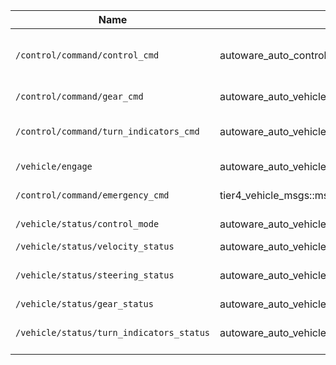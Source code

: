   | Name                                   | Type                                                     | Description                                           |
  | -------------------------------------- | -------------------------------------------------------- | ----------------------------------------------------- |
  | `/control/command/control_cmd`         | autoware_auto_control_msgs::msg::AckermannControlCommand | lateral and longitudinal control command              |
  | `/control/command/gear_cmd`            | autoware_auto_vehicle_msgs::msg::GearCommand             | gear command                                          |
  | `/control/command/turn_indicators_cmd` | autoware_auto_vehicle_msgs::msg::TurnIndicatorsCommand   | turn indicators command                               |
  | `/vehicle/engage`                      | autoware_auto_vehicle_msgs::msg::Engage                  | engage command                                        |
  | `/control/command/emergency_cmd`       | tier4_vehicle_msgs::msg::VehicleEmergencyStamped         | emergency command                                     |
  | `/vehicle/status/control_mode`           | autoware_auto_vehicle_msgs::msg::ControlModeReport      | control mode                                         |
  | `/vehicle/status/velocity_status`        | autoware_auto_vehicle_msgs::msg::VelocityReport         | velocity                                             |
  | `/vehicle/status/steering_status`        | autoware_auto_vehicle_msgs::msg::SteeringReport         | steering wheel angle                                 |
  | `/vehicle/status/gear_status`            | autoware_auto_vehicle_msgs::msg::GearReport             | gear status                                          |
  | `/vehicle/status/turn_indicators_status` | autoware_auto_vehicle_msgs::msg::TurnIndicatorsReport   | turn indicators status                               |